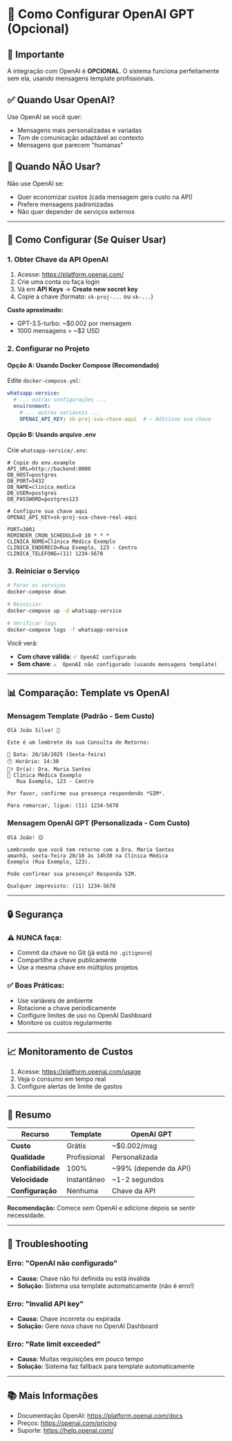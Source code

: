 # 🤖 Como Configurar OpenAI GPT (Opcional)

## 📌 Importante

A integração com OpenAI é **OPCIONAL**. O sistema funciona perfeitamente sem ela, usando mensagens template profissionais.

## ✅ Quando Usar OpenAI?

Use OpenAI se você quer:
- Mensagens mais personalizadas e variadas
- Tom de comunicação adaptável ao contexto
- Mensagens que parecem "humanas"

## 🚫 Quando NÃO Usar?

Não use OpenAI se:
- Quer economizar custos (cada mensagem gera custo na API)
- Prefere mensagens padronizadas
- Não quer depender de serviços externos

---

## 🔧 Como Configurar (Se Quiser Usar)

### 1. Obter Chave da API OpenAI

1. Acesse: https://platform.openai.com/
2. Crie uma conta ou faça login
3. Vá em **API Keys** → **Create new secret key**
4. Copie a chave (formato: `sk-proj-...` ou `sk-...`)

**Custo aproximado:**
- GPT-3.5-turbo: ~$0.002 por mensagem
- 1000 mensagens = ~$2 USD

### 2. Configurar no Projeto

#### Opção A: Usando Docker Compose (Recomendado)

Edite `docker-compose.yml`:

```yaml
whatsapp-service:
  # ... outras configurações ...
  environment:
    # ... outras variáveis ...
    OPENAI_API_KEY: sk-proj-sua-chave-aqui  # ← Adicione sua chave
```

#### Opção B: Usando arquivo .env

Crie `whatsapp-service/.env`:

```env
# Copie do env.example
API_URL=http://backend:8000
DB_HOST=postgres
DB_PORT=5432
DB_NAME=clinica_medica
DB_USER=postgres
DB_PASSWORD=postgres123

# Configure sua chave aqui
OPENAI_API_KEY=sk-proj-sua-chave-real-aqui

PORT=3001
REMINDER_CRON_SCHEDULE=0 10 * * *
CLINICA_NOME=Clínica Médica Exemplo
CLINICA_ENDERECO=Rua Exemplo, 123 - Centro
CLINICA_TELEFONE=(11) 1234-5678
```

### 3. Reiniciar o Serviço

```bash
# Parar os serviços
docker-compose down

# Reiniciar
docker-compose up -d whatsapp-service

# Verificar logs
docker-compose logs -f whatsapp-service
```

Você verá:
- **Com chave válida**: `✅ OpenAI configurado`
- **Sem chave**: `⚠️  OpenAI não configurado (usando mensagens template)`

---

## 📊 Comparação: Template vs OpenAI

### Mensagem Template (Padrão - Sem Custo)

```
Olá João Silva! 👋

Este é um lembrete da sua Consulta de Retorno:

📅 Data: 20/10/2025 (Sexta-feira)
🕐 Horário: 14:30
👨‍⚕️ Dr(a): Dra. Maria Santos
📍 Clínica Médica Exemplo
   Rua Exemplo, 123 - Centro

Por favor, confirme sua presença respondendo *SIM*.

Para remarcar, ligue: (11) 1234-5678
```

### Mensagem OpenAI GPT (Personalizada - Com Custo)

```
Olá João! 😊

Lembrando que você tem retorno com a Dra. Maria Santos 
amanhã, sexta-feira 20/10 às 14h30 na Clínica Médica 
Exemplo (Rua Exemplo, 123).

Pode confirmar sua presença? Responda SIM. 

Qualquer imprevisto: (11) 1234-5678
```

---

## 🔒 Segurança

### ⚠️ NUNCA faça:
- Commit da chave no Git (já está no `.gitignore`)
- Compartilhe a chave publicamente
- Use a mesma chave em múltiplos projetos

### ✅ Boas Práticas:
- Use variáveis de ambiente
- Rotacione a chave periodicamente
- Configure limites de uso no OpenAI Dashboard
- Monitore os custos regularmente

---

## 📈 Monitoramento de Custos

1. Acesse: https://platform.openai.com/usage
2. Veja o consumo em tempo real
3. Configure alertas de limite de gastos

---

## 🎯 Resumo

| Recurso | Template | OpenAI GPT |
|---------|----------|------------|
| **Custo** | Grátis | ~$0.002/msg |
| **Qualidade** | Profissional | Personalizada |
| **Confiabilidade** | 100% | ~99% (depende da API) |
| **Velocidade** | Instantâneo | ~1-2 segundos |
| **Configuração** | Nenhuma | Chave da API |

**Recomendação:** Comece sem OpenAI e adicione depois se sentir necessidade.

---

## 🐛 Troubleshooting

### Erro: "OpenAI não configurado"
- **Causa:** Chave não foi definida ou está inválida
- **Solução:** Sistema usa template automaticamente (não é erro!)

### Erro: "Invalid API key"
- **Causa:** Chave incorreta ou expirada
- **Solução:** Gere nova chave no OpenAI Dashboard

### Erro: "Rate limit exceeded"
- **Causa:** Muitas requisições em pouco tempo
- **Solução:** Sistema faz fallback para template automaticamente

---

## 📚 Mais Informações

- Documentação OpenAI: https://platform.openai.com/docs
- Preços: https://openai.com/pricing
- Suporte: https://help.openai.com/


